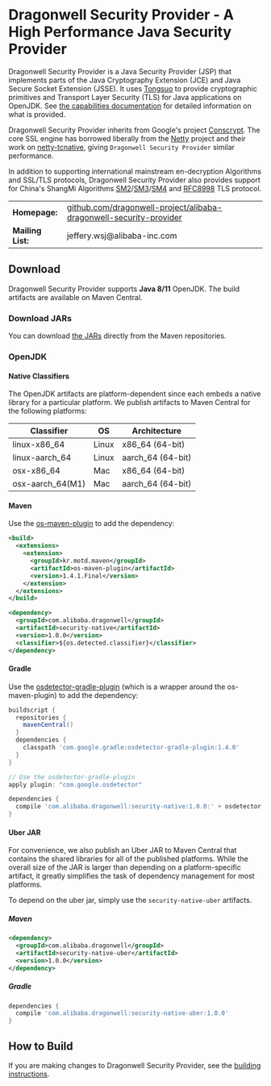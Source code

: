 Dragonwell Security Provider - A High Performance Java Security Provider
========================================

Dragonwell Security Provider is a Java Security Provider (JSP) that implements parts of the Java
Cryptography Extension (JCE) and Java Secure Socket Extension (JSSE).  It uses
[Tongsuo](https://github.com/Tongsuo-Project/Tongsuo) to provide cryptographic primitives and Transport Layer Security (TLS)
for Java applications on OpenJDK.  See [the capabilities
documentation](CAPABILITIES.md) for detailed information on what is provided.

Dragonwell Security Provider inherits from Google's project [Conscrypt](https://github.com/google/conscrypt). The core SSL engine has borrowed liberally from the [Netty](http://netty.io/) project and their
work on [netty-tcnative](http://netty.io/wiki/forked-tomcat-native.html), giving `Dragonwell Security Provider`
similar performance.

In addition to supporting international mainstream en-decryption Algorithms and SSL/TLS protocols, Dragonwell Security Provider also provides support for China's ShangMi Algorithms [SM2](https://github.com/alipay/tls13-sm-spec/tree/master/sm-en-pdfs/sm2)/[SM3](https://github.com/alipay/tls13-sm-spec/tree/master/sm-en-pdfs/sm3)/[SM4](https://github.com/alipay/tls13-sm-spec/tree/master/sm-en-pdfs/sm4) and [RFC8998](https://datatracker.ietf.org/doc/html/rfc8998) TLS protocol.

<table>
  <tr>
    <td><b>Homepage:</b></td>
    <td>
      <a href="https://github.com/dragonwell-project/alibaba-dragonwell-security-provider">github.com/dragonwell-project/alibaba-dragonwell-security-provider</a>
    </td>
  </tr>
  <tr>
    <td><b>Mailing List:</b></td>
    <td>
      <a>jeffery.wsj@alibaba-inc.com</a>
    </td>
  </tr>
</table>

Download
-------------
Dragonwell Security Provider supports **Java 8/11** OpenJDK.  The build artifacts are available on Maven Central.

### Download JARs
You can download
[the JARs](https://repo.maven.apache.org/maven2/com/alibaba/dragonwell/)
directly from the Maven repositories.

### OpenJDK

#### Native Classifiers

The OpenJDK artifacts are platform-dependent since each embeds a native library for a particular
platform. We publish artifacts to Maven Central for the following platforms:

Classifier | OS | Architecture
-----------| ------- | ---------------- |
linux-x86_64 | Linux | x86_64 (64-bit)
linux-aarch_64 | Linux | aarch_64 (64-bit)
osx-x86_64 | Mac | x86_64 (64-bit)
osx-aarch_64(M1) | Mac | aarch_64 (64-bit)

#### Maven

Use the [os-maven-plugin](https://github.com/trustin/os-maven-plugin) to add the dependency:

```xml
<build>
  <extensions>
    <extension>
      <groupId>kr.motd.maven</groupId>
      <artifactId>os-maven-plugin</artifactId>
      <version>1.4.1.Final</version>
    </extension>
  </extensions>
</build>

<dependency>
  <groupId>com.alibaba.dragonwell</groupId>
  <artifactId>security-native</artifactId>
  <version>1.0.0</version>
  <classifier>${os.detected.classifier}</classifier>
</dependency>
```

#### Gradle
Use the [osdetector-gradle-plugin](https://github.com/google/osdetector-gradle-plugin)
(which is a wrapper around the os-maven-plugin) to add the dependency:

```gradle
buildscript {
  repositories {
    mavenCentral()
  }
  dependencies {
    classpath 'com.google.gradle:osdetector-gradle-plugin:1.4.0'
  }
}

// Use the osdetector-gradle-plugin
apply plugin: "com.google.osdetector"

dependencies {
  compile 'com.alibaba.dragonwell:security-native:1.0.0:' + osdetector.classifier
}
```

#### Uber JAR

For convenience, we also publish an Uber JAR to Maven Central that contains the shared
libraries for all of the published platforms. While the overall size of the JAR is
larger than depending on a platform-specific artifact, it greatly simplifies the task of
dependency management for most platforms.

To depend on the uber jar, simply use the `security-native-uber` artifacts.

##### Maven
```xml
<dependency>
  <groupId>com.alibaba.dragonwell</groupId>
  <artifactId>security-native-uber</artifactId>
  <version>1.0.0</version>
</dependency>
```

##### Gradle
```gradle
dependencies {
  compile 'com.alibaba.dragonwell:security-native-uber:1.0.0'
}
```

How to Build
------------

If you are making changes to Dragonwell Security Provider, see the [building
instructions](BUILDING.md).
